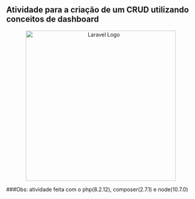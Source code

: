 ## Atividade para a criação de um CRUD utilizando conceitos de dashboard


<p align="center"><a href="https://laravel.com" target="_blank"><img src="https://raw.githubusercontent.com/laravel/art/master/logo-lockup/5%20SVG/2%20CMYK/1%20Full%20Color/laravel-logolockup-cmyk-red.svg" width="400" alt="Laravel Logo"></a></p>

###Obs: atividade feita com o php(8.2.12), composer(2.7.1) e node(10.7.0)

